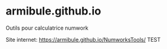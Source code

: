 # armibule.github.io
Outils pour calculatrice numwork

Site internet: https://armibule.github.io/NumworksTools/
TEST